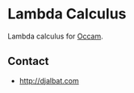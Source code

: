# Lambda Calculus

Lambda calculus for [Occam](https://occam.science).

## Contact

* http://djalbat.com
